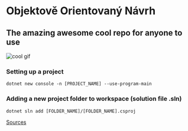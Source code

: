 # Objektově Orientovaný Návrh
## The amazing awesome cool repo for anyone to use

![cool gif](https://tenor.com/kd5vhHpid3Y.gif)

### Setting up a project

`dotnet new console -n [PROJECT_NAME] --use-program-main`

### Adding a new project folder to workspace (solution file .sln)

`dotnet sln add [FOLDER_NAME]/[FOLDER_NAME].csproj`

[Sources](https://drive.google.com/drive/folders/1NQClVCcfn_PbDOZ88xoOzBqGmtejn9zc)
